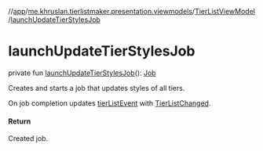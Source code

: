 //[app](../../../index.md)/[me.khruslan.tierlistmaker.presentation.viewmodels](../index.md)/[TierListViewModel](index.md)/[launchUpdateTierStylesJob](launch-update-tier-styles-job.md)

# launchUpdateTierStylesJob

private fun [launchUpdateTierStylesJob](launch-update-tier-styles-job.md)(): [Job](https://kotlinlang.org/api/kotlinx.coroutines/kotlinx-coroutines-core/kotlinx.coroutines/-job/index.html)

Creates and starts a job that updates styles of all tiers.

On job completion updates [tierListEvent](tier-list-event.md) with [TierListChanged](../../me.khruslan.tierlistmaker.data.models.tierlist/-tier-list-changed/index.md).

#### Return

Created job.

